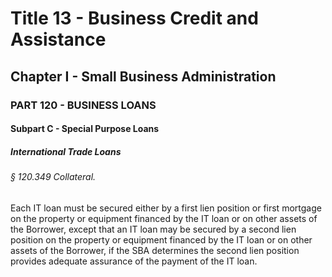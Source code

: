 
# Title 13 - Business Credit and Assistance
## Chapter I - Small Business Administration
### PART 120 - BUSINESS LOANS
#### Subpart C - Special Purpose Loans
##### International Trade Loans
###### § 120.349 Collateral.

Each IT loan must be secured either by a first lien position or first mortgage on the property or equipment financed by the IT loan or on other assets of the Borrower, except that an IT loan may be secured by a second lien position on the property or equipment financed by the IT loan or on other assets of the Borrower, if the SBA determines the second lien position provides adequate assurance of the payment of the IT loan.
